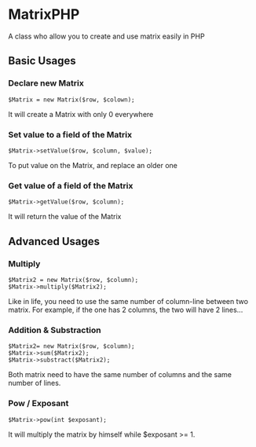 # MatrixPHP
A class who allow you to create and use matrix easily in PHP

## Basic Usages 

### Declare new Matrix
```
$Matrix = new Matrix($row, $colown);
```
It will create a Matrix with only 0 everywhere


### Set value to a field of the Matrix
```
$Matrix->setValue($row, $column, $value);
```
To put value on the Matrix, and replace an older one


### Get value of a field of the Matrix
```
$Matrix->getValue($row, $column);
```
It will return the value of the Matrix

## Advanced Usages

### Multiply
```
$Matrix2 = new Matrix($row, $column);
$Matrix->multiply($Matrix2);
```
Like in life, you need to use the same number of column-line between two matrix. For example, if the one has 2 columns, the two will have 2 lines...

### Addition & Substraction
```
$Matrix2= new Matrix($row, $column);
$Matrix->sum($Matrix2);
$Matrix->substract($Matrix2);
```
Both matrix need to have the same number of columns and the same number of lines.

### Pow / Exposant
```
$Matrix->pow(int $exposant);
```
It will multiply the matrix by himself while $exposant >= 1.
